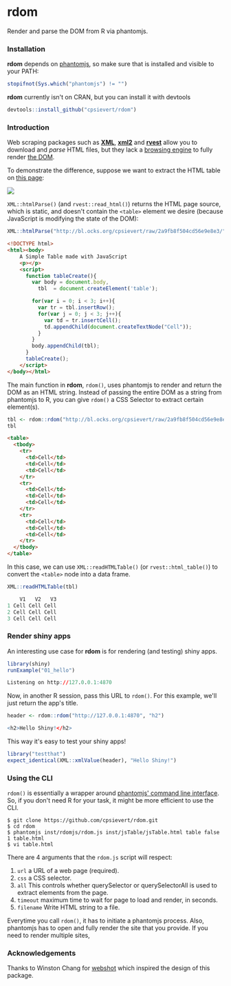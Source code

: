 rdom
=====

Render and parse the DOM from R via phantomjs.

### Installation

**rdom** depends on [phantomjs](http://phantomjs.org/), so make sure that is installed and visible to your PATH:

```r
stopifnot(Sys.which("phantomjs") != "")
```

**rdom** currently isn't on CRAN, but you can install it with devtools

```r
devtools::install_github("cpsievert/rdom")
```

### Introduction

Web scraping packages such as [__XML__](http://cran.r-project.org/web/packages/XML/index.html), [__xml2__](http://cran.r-project.org/web/packages/xml2/index.html) and [__rvest__](http://cran.r-project.org/web/packages/rvest/) allow you to download and _parse_ HTML files, but they lack a [browsing engine](https://en.wikipedia.org/wiki/Web_browser_engine) to fully render [the DOM](https://en.wikipedia.org/wiki/Document_Object_Model). 

To demonstrate the difference, suppose we want to extract the HTML table on [this page](http://bl.ocks.org/cpsievert/raw/2a9fb8f504cd56e9e8e3/):

<a href="http://imgur.com/bsLODlC"><img src="http://i.imgur.com/bsLODlC.png" /></a>

`XML::htmlParse()` (and `rvest::read_html()`) returns the HTML page source, which is static, and doesn't contain the `<table>` element we desire (because JavaScript is modifying the state of the DOM):

```r
XML::htmlParse("http://bl.ocks.org/cpsievert/raw/2a9fb8f504cd56e9e8e3/")
```

```html
<!DOCTYPE html>
<html><body>
    A Simple Table made with JavaScript
    <p></p>
    <script>
      function tableCreate(){
        var body = document.body,
          tbl  = document.createElement('table');

        for(var i = 0; i < 3; i++){
          var tr = tbl.insertRow();
          for(var j = 0; j < 3; j++){
            var td = tr.insertCell();
            td.appendChild(document.createTextNode("Cell"));
          }
        }
        body.appendChild(tbl);
      }
      tableCreate();
    </script>
</body></html>
```

The main function in __rdom__, `rdom()`, uses phantomjs to render and return the DOM as an HTML string. Instead of passing the entire DOM as a string from phantomjs to R, you can give `rdom()` a CSS Selector to extract certain element(s).

```r
tbl <- rdom::rdom("http://bl.ocks.org/cpsievert/raw/2a9fb8f504cd56e9e8e3/", css = "table")
tbl
```

```html
<table>
  <tbody>
    <tr>
      <td>Cell</td>
      <td>Cell</td>
      <td>Cell</td>
    </tr>
    <tr>
      <td>Cell</td>
      <td>Cell</td>
      <td>Cell</td>
    </tr>
    <tr>
      <td>Cell</td>
      <td>Cell</td>
      <td>Cell</td>
    </tr>
  </tbody>
</table> 
```

In this case, we can use `XML::readHTMLTable()` (or `rvest::html_table()`) to convert the `<table>` node into a data frame.

```r
XML::readHTMLTable(tbl)
```

```r
    V1   V2   V3
1 Cell Cell Cell
2 Cell Cell Cell
3 Cell Cell Cell
```

### Render shiny apps

An interesting use case for __rdom__ is for rendering (and testing) shiny apps.

```r
library(shiny)
runExample("01_hello")
```

```r
Listening on http://127.0.0.1:4870
```

Now, in another R session, pass this URL to `rdom()`. For this example, we'll just return the app's title.

```r
header <- rdom::rdom("http://127.0.0.1:4870", "h2")
```

```r
<h2>Hello Shiny!</h2>
```

This way it's easy to test your shiny apps!

```r
library("testthat")
expect_identical(XML::xmlValue(header), "Hello Shiny!")
```


### Using the CLI

`rdom()` is essentially a wrapper around [phantomjs' command line interface](http://phantomjs.org/api/command-line.html). So, if you don't need R for your task, it might be more efficient to use the CLI. 

```
$ git clone https://github.com/cpsievert/rdom.git
$ cd rdom
$ phantomjs inst/rdomjs/rdom.js inst/jsTable/jsTable.html table false 1 table.html
$ vi table.html
```

There are 4 arguments that the `rdom.js` script will respect:

1. `url` a URL of a web page (required).
2. `css` a CSS selector.
3. `all` This controls whether querySelector or querySelectorAll is used to extract elements from the page.
4. `timeout` maximum time to wait for page to load and render, in seconds.
5. `filename` Write HTML string to a file.


Everytime you call `rdom()`, it has to initiate a phantomjs process. Also, phantomjs has to open and fully render the site that you provide. If you need to render multiple sites, 


### Acknowledgements

Thanks to Winston Chang for [webshot](https://github.com/wch/webshot) which inspired the design of this package.
